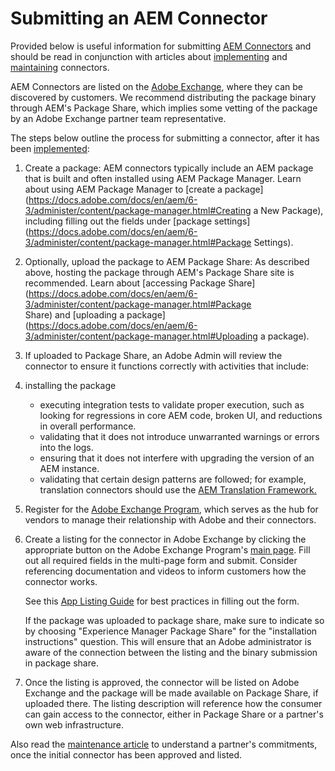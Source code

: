Submitting an AEM Connector
===========================

Provided below is useful information for submitting [AEM Connectors](www.adobe.io/apis/experiencecloud/aem/aemconnectors.html) and should be read in conjunction with articles about [implementing](implement.md) and  [maintaining](maintain.md) connectors.

AEM Connectors are listed on the [Adobe Exchange](https://marketing.adobe.com/resources/content/resources/en/exchange/marketplace.html), where they can be discovered by customers. We recommend distributing the package binary through AEM's Package Share, which implies some vetting of the package by an Adobe Exchange partner team representative.

The steps below outline the process for submitting a connector, after it has been [implemented](implement.md):

1.  Create a package: AEM connectors typically include an AEM package that is built and often installed using AEM Package Manager. Learn about using AEM Package Manager to [create a package](https://docs.adobe.com/docs/en/aem/6-3/administer/content/package-manager.html#Creating a New Package), including filling out the fields under [package settings](https://docs.adobe.com/docs/en/aem/6-3/administer/content/package-manager.html#Package Settings).


2.  Optionally, upload the package to AEM Package Share: As described above, hosting the package through AEM's Package Share site is recommended. Learn about [accessing Package Share](https://docs.adobe.com/docs/en/aem/6-3/administer/content/package-manager.html#Package Share) and [uploading a package](https://docs.adobe.com/docs/en/aem/6-3/administer/content/package-manager.html#Uploading a package). 


3.  If uploaded to Package Share, an Adobe Admin will review the connector to ensure it functions correctly with activities that include:
4.  installing the package
    *   executing integration tests to validate proper execution, such as looking for regressions in core AEM code, broken UI, and reductions in overall performance.
    *   validating that it does not introduce unwarranted warnings or errors into the logs.
    *   ensuring that it does not interfere with upgrading the version of an AEM instance.
    *   validating that certain design patterns are followed; for example, translation connectors should use the [AEM Translation Framework.](https://docs.adobe.com/docs/en/aem/6-3/administer/sites/translation/tc-tic.html)
5.  Register for the [Adobe Exchange Program](https://partners.adobe.com/exchangeprogram/experiencecloud), which serves as the hub for vendors to manage their relationship with Adobe and their connectors.


6.  Create a listing for the connector in Adobe Exchange by clicking the appropriate button on the Adobe Exchange Program's [main page](https://partners.adobe.com/exchangeprogram/experiencecloud). Fill out all required fields in the multi-page form and submit. Consider referencing documentation and videos to inform customers how the connector works. 

    See this [App Listing Guide](https://partners.adobe.com/exchangeprogram/experiencecloud/build/ec-exchange.html) for best practices in filling out the form.

    If the package was uploaded to package share, make sure to indicate so by choosing "Experience Manager Package Share" for the "installation instructions" question. This will ensure that an Adobe administrator is aware of the connection between the listing and the binary submission in package share.


7.  Once the listing is approved, the connector will be listed on Adobe Exchange and the package will be made available on Package Share, if uploaded there. The listing description will reference how the consumer can gain access to the connector, either in Package Share or a partner's own web infrastructure.

Also read the [maintenance article](maintain.md) to understand a partner's commitments, once the initial connector has been approved and listed.
